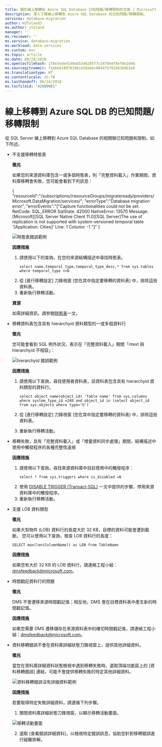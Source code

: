 ```yaml
---
title: 關於線上移轉到 Azure SQL Database 已知問題/移轉限制的文章 | Microsoft Docs
description: 深入了解線上移轉到 Azure SQL Database 的已知問題/移轉限制。
services: database-migration
author: HJToland3
ms.author: jtoland
manager: ''
ms.reviewer: ''
ms.service: database-migration
ms.workload: data-services
ms.custom: mvc
ms.topic: article
ms.date: 08/24/2018
ms.openlocfilehash: 1f8e3ede4140ab5346285f7c247864f8ef8e2d48
ms.sourcegitcommit: f1e6e61807634bce56a64c00447bf819438db1b8
ms.translationtype: HT
ms.contentlocale: zh-TW
ms.lasthandoff: 08/24/2018
ms.locfileid: "42889081"
---
```

# <a name="known-issuesmigration-limitations-with-online-migrations-to-azure-sql-db"></a>線上移轉到 Azure SQL DB 的已知問題/移轉限制

從 SQL Server 線上移轉到 Azure SQL Database 的相關聯已知問題和限制，如下所述。

- 不支援移轉時態表

    **徵兆**

    如果您的來源資料庫包含一或多個時態表，則「完整資料載入」作業期間，資料庫移轉會失敗，您可能會看到下列訊息：

    { "resourceId":"/subscriptions/<subscription id>/resourceGroups/migrateready/providers/Microsoft.DataMigration/services/<DMS Service name>", "errorType":"Database migration error", "errorEvents":"["Capture functionalities could not be set. RetCode: SQL_ERROR SqlState: 42000 NativeError: 13570 Message: [Microsoft][SQL Server Native Client 11.0][SQL Server]The use of replication is not supported with system-versioned temporal table '[Application. Cities]' Line: 1 Column: -1 "]" }
 
   ![時態表錯誤範例](media\known-issues-azure-sql-online\dms-temporal-tables-errors.png)

   **因應措施**

   1. 請使用以下的查詢，在您的來源結構描述中尋找時態表。
        ``` 
       select name,temporal_type,temporal_type_desc,* from sys.tables where temporal_type <>0
        ```
   2. 從 [進行移轉設定] 刀鋒視窗 (您在其中指定要移轉的資料表) 中，排除這些資料表。
   3. 重新執行移轉活動。

    **資源**

    如需詳細資訊，請參閱[時態表](https://docs.microsoft.com/sql/relational-databases/tables/temporal-tables?view=sql-server-2017)一文。
 
- 移轉資料表包含具有 hierarchyid 資料類型的一或多個資料行

    **徵兆**

    您可能會看到 SQL 例外狀況，表示在「完整資料載入」期間「ntext 與 hierarchyid 不相容」：
     
    ![hierarchyid 錯誤範例](media\known-issues-azure-sql-online\dms-hierarchyid-errors.png)

    **因應措施**

    1. 請使用以下查詢，尋找使用者資料表，該資料表包含具有 hierarchyid 資料類型的資料行。

        ``` 
        select object_name(object_id) 'Table name' from sys.columns where system_type_id =240 and object_id in (select object_id from sys.objects where type='U')
        ``` 

    2.  從 [進行移轉設定] 刀鋒視窗 (您在其中指定要移轉的資料表) 中，排除這些資料表。
    3.  重新執行移轉活動。

- 移轉失敗，具有「完整資料載入」或「增量資料同步處理」期間，結構描述中使用中觸發程序的各種完整性違規

    **因應措施**
    1. 請使用以下查詢，尋找來源資料庫中目前使用中的觸發程序：
        ```
        select * from sys.triggers where is_disabled =0
        ```
    2.  使用 [DISABLE TRIGGER (Transact-SQL)](https://docs.microsoft.com/sql/t-sql/statements/disable-trigger-transact-sql?view=sql-server-2017) 一文中提供的步驟，停用來源資料庫中的觸發程序。
    3.  重新執行移轉活動。

- 支援 LOB 資料類型

    **徵兆**

    如果大型物件 (LOB) 資料行的長度大於 32 KB，目標的資料可能會遭到截斷。 您可以使用以下查詢，檢查 LOB 資料行的長度： 

    ``` 
    SELECT max(len(ColumnName)) as LEN from TableName
    ```

    **因應措施**

    如果您有大於 32 KB 的 LOB 資料行，請連絡工程小組：[ dmsfeedback@microsoft.com](mailto:dmsfeedback@microsoft.com)。

- 時間戳記資料行的問題

    **徵兆**

    DMS 不會遷移來源時間戳記值；相反地，DMS 會在目標資料表中產生新的時間戳記值。

    **因應措施**

    如果您需要 DMS 遷移儲存在來源資料表中的確切時間戳記值，請連絡工程小組：[dmsfeedback@microsoft.com](mailto:dmsfeedback@microsoft.com)。

- 資料移轉錯誤不會在資料庫詳細狀態刀鋒視窗上，提供其他詳細資料。

    **徵兆**

    當您在資料庫詳細資料狀態檢視中遇到移轉失敗時，選取頂端功能區上的 [資料移轉錯誤] 連結，可能不會提供移轉失敗的特定其他詳細資料。

     ![資料移轉錯誤沒有詳細資料範例](media\known-issues-azure-sql-online\dms-data-migration-errors-no-details.png)

    **因應措施**

    若要取得特定失敗詳細資料，請遵循下列步驟。

    1.  關閉資料庫詳細狀態刀鋒視窗，以顯示移轉活動畫面。

     ![移轉活動畫面](media\known-issues-azure-sql-online\dms-migration-activity-screen.png)

    2. 選取 [查看錯誤詳細資料]，以檢視特定錯誤訊息，協助您針對移轉錯誤進行疑難排解。
